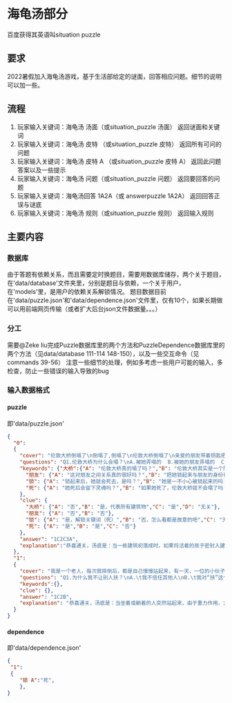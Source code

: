 # 海龟汤部分

百度获得其英语叫situation puzzle

## 要求

2022暑假加入海龟汤游戏，基于生活部给定的谜面，回答相应问题。细节的说明可以加一些。

## 流程

1. 玩家输入关键词：海龟汤 汤面（或situation_puzzle 汤面）
返回谜面和关键词
2. 玩家输入关键词：海龟汤 皮特 （或situation_puzzle 皮特）
返回所有可问的问题
3. 玩家输入关键词：海龟汤 皮特 A （或situation_puzzle 皮特 A）
返回此问题答案以及一些提示
4. 玩家输入关键词：海龟汤 问题（或situation_puzzle 问题）
返回要回答的问题
5. 玩家输入关键词：海龟汤回答 1A2A（或 answerpuzzle 1A2A）
返回回答正误与谜底
6. 玩家输入关键词：海龟汤 规则（或situation_puzzle 规则）
返回输入规则

## 主要内容

### 数据库

由于答题有依赖关系，而且需要定时换题目，需要用数据库储存，两个关于题目，在'data/database'文件夹里，分别是题目与依赖，一个关于用户，在'models'里，是用户的依赖关系解锁情况。
题目数据目前在'data/puzzle.json'和'data/dependence.json'文件里，仅有10个，如果长期做可以用前端网页传输（或者扩大后台json文件数据量。。。）

### 分工

需要@Zeke liu完成Puzzle数据库里的两个方法和PuzzleDependence数据库里的两个方法（见data/database 111-114 148-150），以及一些交互命令（见commands 39-56）
注意一些细节的处理，例如多考虑一些用户可能的输入，多检查，防止一些错误的输入导致的bug

### 输入数据格式

#### puzzle

即'data/puzzle.json'

```json
{
  "0":
  {
    "cover": "伦敦大桥倒塌了\n倒塌了,倒塌了\n伦敦大桥倒塌了\n亲爱的朋友带着钥匙把她锁起来\n锁起来，锁起来\n亲爱的朋友。",
    "questions": "Q1.伦敦大桥为什么会塌？\nA.被她弄塌的  B.被她的朋友弄塌的  C.没有灵魂守护\nQ2.为什么要把她锁起来？\nA.\t因为她弄塌了伦敦大桥\nB.\t因为朋友弄她了伦敦大桥，需要她顶罪\nC.\t为了让她的灵魂守护伦敦大桥\nD.\t因为她太调皮了，需要一些教训\nQ3.伦敦大桥实际上代表什么？\nA.\t建筑物  B.通向天堂的路  C.就是伦敦大桥",
    "keywords": {"大桥":{"A": "伦敦大桥真的塌了吗？","B": "伦敦大桥其实是一个隐喻吗？","C": "大桥原本可以不塌的，对吗？","D": "弄塌伦敦大桥是死罪吗？"},
      "朋友": {"A": "这对朋友之间关系真的很好吗？","B": "把她锁起来与朋友的身份有关吗？"},
      "锁": {"A": "锁起来后，她就会死去，是吗？","B": "她是一不小心被锁起来的吗？","C": "后来她逃走了吗？","D": "她是被锁进监狱里了吗？"},
      "死": {"A": "她死后会留下灵魂吗？","B": "如果她死了，伦敦大桥就不会塌了吗？","C": "她是因为弄塌了伦敦大桥，所以要被处死吗？"}
    },
    "clue": {
      "大桥": {"A": "否","B": "是，代表所有建筑物","C": "是","D": "无关"},
      "朋友": {"A": "否","B": "否"},
      "锁": {"A": "是，解锁关键词（死）","B": "否，怎么看都是故意的吧","C": "无关","D": "否"},
      "死": {"A": "是","B": "是","C": "否"}
    },
    "answer": "1C2C3A",
    "explanation":"恭喜通关，汤底是：当一栋建筑初落成时，如果将活着的孩子密封入建筑中，那他的魂灵将永远守护着建筑物不倒...."
  },
  "1":
  {
    "cover": "我是一个老人，每次我摔倒后，都是自己慢慢站起来，有一天，一位的小伙子看见我摔倒后把我扶了起来，然后我就死了。",
    "questions": "Q1.为什么我不让别人扶？\nA.\t我不信任其他人\nB.\t我对“扶”这个动作有心理创伤\nC.\t我身体有病\nD.\t怕暴露真实身份\nQ2.为什么我死了？\nA.\t小伙子故意杀死我。\nB.\t低血压导致突然站起来时脑梗死\nC.\t“然后”其实指很久以后\nD.\t我害怕“扶”，所以自杀了",
    "keywords":{},
    "clue": {},
    "answer": "1C2B",
    "explanation": "恭喜通关，汤底是：当坐着或躺着的人突然站起来，由于重力作用，大脑的血液会突然减少。严重的低血压，脑血管调节不过来，大脑严重缺乏血液供应，会导致脑梗死而陷入生命危险。（所以不要随便扶老人）"
  }
}
```

#### dependence

即'data/dependence.json'

```json
{
 "1":
 {
    "锁 A":"死",
    },
}
```
